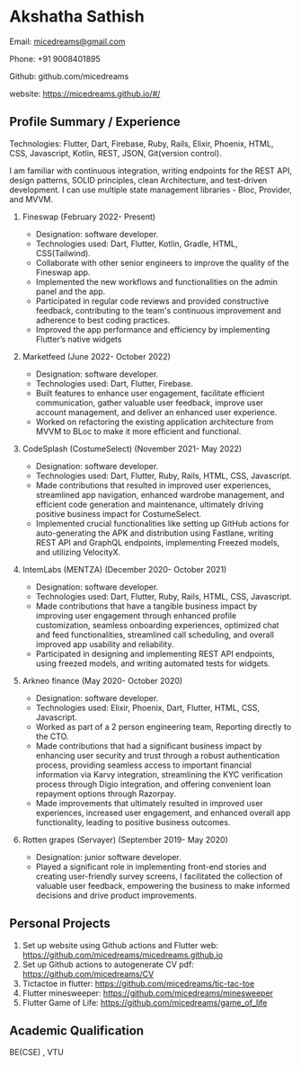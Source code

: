 # Akshatha Sathish

Email: micedreams@gmail.com

Phone: +91 9008401895

Github: github.com/micedreams

website: https://micedreams.github.io/#/ 

## Profile Summary / Experience

Technologies: Flutter, Dart, Firebase, Ruby, Rails, Elixir, Phoenix, HTML, CSS, Javascript, Kotlin, REST, JSON, Git(version control).

I am familiar with continuous integration, writing endpoints for the REST API, design patterns, SOLID principles, clean Architecture, and test-driven development. I can use multiple state management libraries - Bloc, Provider, and MVVM.

1. Fineswap (February 2022- Present)
   * Designation: software developer.
   * Technologies used: Dart, Flutter, Kotlin, Gradle, HTML, CSS(Tailwind).
   * Collaborate with other senior engineers to improve the quality of the Fineswap app.
   * Implemented the new workflows and functionalities on the admin panel and the app.
   * Participated in regular code reviews and provided constructive feedback, contributing to the team's continuous improvement and adherence to best coding practices.
   * Improved the app performance and efficiency by implementing Flutter’s native widgets

1. Marketfeed (June 2022- October 2022) 
   * Designation: software developer.
   * Technologies used:  Dart, Flutter, Firebase.
   * Built features to enhance user engagement, facilitate efficient communication, gather valuable user feedback, improve user account management, and deliver an enhanced user experience.
   * Worked on refactoring the existing application architecture from MVVM to BLoc to make it more efficient and functional.

1. CodeSplash (CostumeSelect) (November 2021- May 2022)
   * Designation: software developer.
   * Technologies used:  Dart, Flutter, Ruby, Rails, HTML, CSS, Javascript.
   * Made contributions that resulted in improved user experiences, streamlined app navigation, enhanced wardrobe management, and efficient code generation and maintenance, ultimately driving positive business impact for CostumeSelect.
   * Implemented crucial functionalities like setting up GitHub actions for auto-generating the APK and distribution using Fastlane, writing REST API and GraphQL endpoints, implementing Freezed models, and utilizing VelocityX. 
   
1. IntemLabs (MENTZA) (December 2020- October 2021)
   * Designation: software developer.
   * Technologies used:  Dart, Flutter, Ruby, Rails, HTML, CSS, Javascript.
   * Made contributions that have a tangible business impact by improving user engagement through enhanced profile customization, seamless onboarding experiences, optimized chat and feed functionalities, streamlined call scheduling, and overall improved app usability and reliability.
   * Participated in designing and implementing REST API endpoints, using freezed models, and writing automated tests for widgets. 
   
1. Arkneo finance (May 2020- October 2020)
   * Designation: software developer.
   * Technologies used: Elixir, Phoenix, Dart, Flutter, HTML, CSS, Javascript.
   * Worked as part of a 2 person engineering team, Reporting directly to the CTO.
   * Made contributions that had a significant business impact by enhancing user security and trust through a robust authentication process, providing seamless access to important financial information via Karvy integration, streamlining the KYC verification process through Digio integration, and offering convenient loan repayment options through Razorpay.
   * Made improvements that ultimately resulted in improved user experiences, increased user engagement, and enhanced overall app functionality, leading to positive business outcomes.
      
1. Rotten grapes (Servayer) (September 2019- May 2020)
   * Designation: junior software developer.
   * Played a significant role in implementing front-end stories and creating user-friendly survey screens, I facilitated the collection of valuable user feedback, empowering the business to make informed decisions and drive product improvements. 

## Personal Projects
1. Set up website using Github actions and Flutter web: https://github.com/micedreams/micedreams.github.io
2. Set up Github actions to autogenerate CV pdf: https://github.com/micedreams/CV
1. Tictactoe in flutter: https://github.com/micedreams/tic-tac-toe
1. Flutter minesweeper: https://github.com/micedreams/minesweeper
1. Flutter Game of Life: https://github.com/micedreams/game_of_life

## Academic Qualification
BE(CSE) , VTU 
